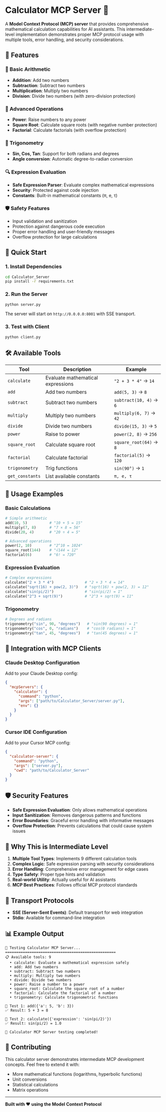 # Calculator MCP Server 🧮

A **Model Context Protocol (MCP) server** that provides comprehensive mathematical calculation capabilities for AI assistants. This intermediate-level implementation demonstrates proper MCP protocol usage with multiple tools, error handling, and security considerations.

## 🌟 Features

### 🔢 Basic Arithmetic
- **Addition**: Add two numbers
- **Subtraction**: Subtract two numbers  
- **Multiplication**: Multiply two numbers
- **Division**: Divide two numbers (with zero-division protection)

### 🧮 Advanced Operations
- **Power**: Raise numbers to any power
- **Square Root**: Calculate square roots (with negative number protection)
- **Factorial**: Calculate factorials (with overflow protection)

### 📐 Trigonometry
- **Sin, Cos, Tan**: Support for both radians and degrees
- **Angle conversion**: Automatic degree-to-radian conversion

### 🔍 Expression Evaluation
- **Safe Expression Parser**: Evaluate complex mathematical expressions
- **Security**: Protected against code injection
- **Constants**: Built-in mathematical constants (π, e, τ)

### 🛡️ Safety Features
- Input validation and sanitization
- Protection against dangerous code execution
- Proper error handling and user-friendly messages
- Overflow protection for large calculations

## 🚀 Quick Start

### 1. Install Dependencies
```bash
cd Calculator_Server
pip install -r requirements.txt
```

### 2. Run the Server
```bash
python server.py
```

The server will start on `http://0.0.0.0:8001` with SSE transport.

### 3. Test with Client
```bash
python client.py
```

## 🛠️ Available Tools

| Tool | Description | Example |
|------|-------------|---------|
| `calculate` | Evaluate mathematical expressions | `"2 + 3 * 4"` → `14` |
| `add` | Add two numbers | `add(5, 3)` → `8` |
| `subtract` | Subtract two numbers | `subtract(10, 4)` → `6` |
| `multiply` | Multiply two numbers | `multiply(6, 7)` → `42` |
| `divide` | Divide two numbers | `divide(15, 3)` → `5` |
| `power` | Raise to power | `power(2, 8)` → `256` |
| `square_root` | Calculate square root | `square_root(64)` → `8` |
| `factorial` | Calculate factorial | `factorial(5)` → `120` |
| `trigonometry` | Trig functions | `sin(90°)` → `1` |
| `get_constants` | List available constants | `π, e, τ` |

## 📝 Usage Examples

### Basic Calculations
```python
# Simple arithmetic
add(10, 5)          # "10 + 5 = 15"
multiply(7, 8)      # "7 × 8 = 56"
divide(20, 4)       # "20 ÷ 4 = 5"

# Advanced operations
power(2, 10)        # "2^10 = 1024"
square_root(144)    # "√144 = 12"
factorial(6)        # "6! = 720"
```

### Expression Evaluation
```python
# Complex expressions
calculate("2 + 3 * 4")              # "2 + 3 * 4 = 14"
calculate("sqrt(16) + pow(2, 3)")   # "sqrt(16) + pow(2, 3) = 12"
calculate("sin(pi/2)")              # "sin(pi/2) = 1"
calculate("2^3 + sqrt(9)")          # "2^3 + sqrt(9) = 11"
```

### Trigonometry
```python
# Degrees and radians
trigonometry("sin", 90, "degrees")   # "sin(90 degrees) = 1"
trigonometry("cos", 0, "radians")    # "cos(0 radians) = 1"
trigonometry("tan", 45, "degrees")   # "tan(45 degrees) = 1"
```

## 🔧 Integration with MCP Clients

### Claude Desktop Configuration
Add to your Claude Desktop config:
```json
{
  "mcpServers": {
    "calculator": {
      "command": "python",
      "args": ["path/to/Calculator_Server/server.py"],
      "env": {}
    }
  }
}
```

### Cursor IDE Configuration
Add to your Cursor MCP config:
```json
{
  "calculator-server": {
    "command": "python",
    "args": ["server.py"],
    "cwd": "path/to/Calculator_Server"
  }
}
```

## 🛡️ Security Features

- **Safe Expression Evaluation**: Only allows mathematical operations
- **Input Sanitization**: Removes dangerous patterns and functions
- **Error Boundaries**: Graceful error handling with informative messages
- **Overflow Protection**: Prevents calculations that could cause system issues

## 🎯 Why This is Intermediate Level

1. **Multiple Tool Types**: Implements 9 different calculation tools
2. **Complex Logic**: Safe expression parsing with security considerations
3. **Error Handling**: Comprehensive error management for edge cases
4. **Type Safety**: Proper type hints and validation
5. **Real-world Utility**: Actually useful for AI assistants
6. **MCP Best Practices**: Follows official MCP protocol standards

## 🔄 Transport Protocols

- **SSE (Server-Sent Events)**: Default transport for web integration
- **Stdio**: Available for command-line integration

## 📊 Example Output

```
🧮 Testing Calculator MCP Server...
==================================================
📋 Available tools: 9
  • calculate: Evaluate a mathematical expression safely
  • add: Add two numbers
  • subtract: Subtract two numbers
  • multiply: Multiply two numbers
  • divide: Divide two numbers
  • power: Raise a number to a power
  • square_root: Calculate the square root of a number
  • factorial: Calculate the factorial of a number
  • trigonometry: Calculate trigonometric functions

🧪 Test 1: add({'a': 5, 'b': 3})
✅ Result: 5 + 3 = 8

🧪 Test 2: calculate({'expression': 'sin(pi/2)'})
✅ Result: sin(pi/2) = 1.0

🎉 Calculator MCP Server testing completed!
```

## 🤝 Contributing

This calculator server demonstrates intermediate MCP development concepts. Feel free to extend it with:
- More mathematical functions (logarithms, hyperbolic functions)
- Unit conversions
- Statistical calculations
- Matrix operations

---

**Built with ❤️ using the Model Context Protocol**
